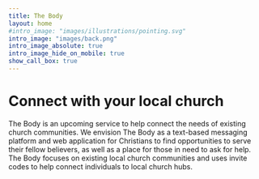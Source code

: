 ```yaml
---
title: The Body
layout: home
#intro_image: "images/illustrations/pointing.svg"
intro_image: "images/back.png"
intro_image_absolute: true
intro_image_hide_on_mobile: true
show_call_box: true
---
```


# Connect with your local church

The Body is an upcoming service to help connect the needs of existing church communities. We envision The Body as a text-based messaging platform and web application for Christians to find opportunities to serve their fellow believers, as well as a place for those in need to ask for help. The Body focuses on existing local church communities and uses invite codes to help connect individuals to local church hubs.
